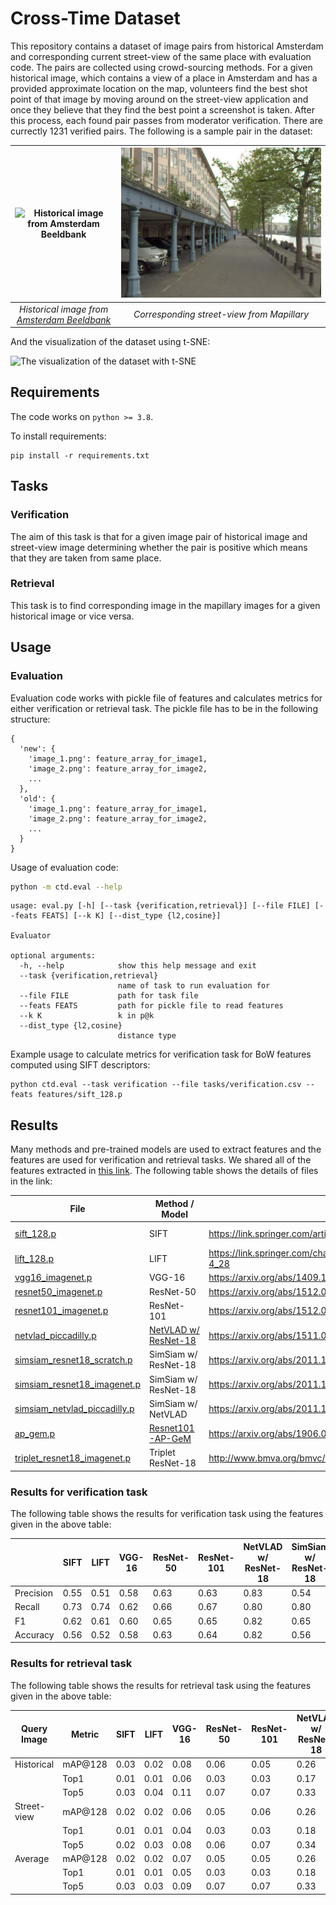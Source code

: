 # Cross-Time Dataset
This repository contains a dataset of image pairs from historical Amsterdam and corresponding current street-view of the same place with evaluation code. The pairs are collected using crowd-sourcing methods. For a given historical image, which contains a view of a place in Amsterdam and has a provided approximate location on the map, volunteers find the best shot point of that image by moving around on the street-view application and once they believe that they find the best point a screenshot is taken. After this process, each found pair passes from moderator verification. There are currectly 1231 verified pairs. The following is a sample pair in the dataset:

| ![Historical image from Amsterdam Beeldbank](http://images.memorix.nl/ams/thumb/widget640/816cac37-15a1-4740-607a-6795df87e0f5.jpg) | ![Corresponding street-view from Mapillary](.github/sample_mapillary.png) |
| :----------------------------------------------------------: | :----------------------------------------------------------: |
| *Historical image from [Amsterdam Beeldbank](https://archief.amsterdam/beeldbank)* |          *Corresponding street-view from Mapillary*          |

And the visualization of the dataset using t-SNE:

![The visualization of the dataset with t-SNE](.github/tsne.jpg)

## Requirements

The code works on `python >= 3.8`.

To install requirements:

```
pip install -r requirements.txt
```

## Tasks

### Verification

The aim of this task is that for a given image pair of historical image and street-view image determining whether the pair is positive which means that they are taken from same place.

### Retrieval

This task is to find corresponding image in the mapillary images for a given historical image or vice versa.

## Usage

### Evaluation

Evaluation code works with pickle file of features and calculates metrics for either verification or retrieval task. The pickle file has to be in the following structure:

```
{
  'new': {
    'image_1.png': feature_array_for_image1,
    'image_2.png': feature_array_for_image2,
    ...
  },
  'old': {
    'image_1.png': feature_array_for_image1,
    'image_2.png': feature_array_for_image2,
    ...
  }
}
```

Usage of evaluation code:

```bash
python -m ctd.eval --help
```

```
usage: eval.py [-h] [--task {verification,retrieval}] [--file FILE] [--feats FEATS] [--k K] [--dist_type {l2,cosine}]

Evaluator

optional arguments:
  -h, --help            show this help message and exit
  --task {verification,retrieval}
                        name of task to run evaluation for
  --file FILE           path for task file
  --feats FEATS         path for pickle file to read features
  --k K                 k in p@k
  --dist_type {l2,cosine}
                        distance type
```

Example usage to calculate metrics for verification task for BoW features computed using SIFT descriptors:

```
python ctd.eval --task verification --file tasks/verification.csv --feats features/sift_128.p 
```

## Results

Many methods and pre-trained models are used to extract features and the features are used for verification and retrieval tasks. We shared all of the features extracted in [this link](https://data.4tu.nl/account/articles/14572644). The following table shows the details of files in the link:

| File                                                         | Method / Model                                               | Paper                                                        | Codebase                                            |
| ------------------------------------------------------------ | ------------------------------------------------------------ | ------------------------------------------------------------ | --------------------------------------------------- |
| [sift_128.p](https://data.4tu.nl/ndownloader/files/27962772) | SIFT                                                         | https://link.springer.com/article/10.1023/B:VISI.0000029664.99615.94 | https://github.com/seyrankhademi/cross-time-dataset |
| [lift_128.p](https://data.4tu.nl/ndownloader/files/27962760) | LIFT                                                         | https://link.springer.com/chapter/10.1007%2F978-3-319-46466-4_28 | https://github.com/cvlab-epfl/tf-lift               |
| [vgg16_imagenet.p](https://data.4tu.nl/ndownloader/files/27962799) | VGG-16                                                       | https://arxiv.org/abs/1409.1556v4                            | https://github.com/pytorch/vision                   |
| [resnet50_imagenet.p](https://data.4tu.nl/ndownloader/files/27962766) | ResNet-50                                                    | https://arxiv.org/abs/1512.03385                             | https://github.com/pytorch/vision                   |
| [resnet101_imagenet.p](https://data.4tu.nl/ndownloader/files/27962769) | ResNet-101                                                   | https://arxiv.org/abs/1512.03385                             | https://github.com/pytorch/vision                   |
| [netvlad_piccadilly.p](https://data.4tu.nl/ndownloader/files/27962763) | [NetVLAD w/ ResNet-18](https://drive.google.com/open?id=17luTjZFCX639guSVy00OUtzfTQo4AMF2) | https://arxiv.org/abs/1511.07247                             | https://github.com/Nanne/pytorch-NetVlad            |
| [simsiam_resnet18_scratch.p](https://data.4tu.nl/ndownloader/files/27962790) | SimSiam w/ ResNet-18                                         | https://arxiv.org/abs/2011.10566                             | Self-reproduction (Code will be available)          |
| [simsiam_resnet18_imagenet.p](https://data.4tu.nl/ndownloader/files/27962784) | SimSiam w/ ResNet-18                                         | https://arxiv.org/abs/2011.10566                             | Self-reproduction (Code will be available)          |
| [simsiam_netvlad_piccadilly.p](https://data.4tu.nl/ndownloader/files/27962781) | SimSiam w/ NetVLAD                                           | https://arxiv.org/abs/2011.10566                             | Self-reproduction (Code will be available)          |
| [ap_gem.p](https://data.4tu.nl/ndownloader/files/27962757)   | [Resnet101-AP-GeM](https://drive.google.com/open?id=1UWJGDuHtzaQdFhSMojoYVQjmCXhIwVvy) | https://arxiv.org/abs/1906.07589                             | https://github.com/Nanne/pytorch-NetVlad            |
| [triplet_resnet18_imagenet.p](https://data.4tu.nl/ndownloader/files/27962793) | Triplet ResNet-18                                            | http://www.bmva.org/bmvc/2016/papers/paper119/index.html     | Self-reproduction (Code will be available)          |

### Results for verification task

The following table shows the results for verification task using the features given in the above table:

|           | SIFT | LIFT | VGG-16 | ResNet-50 | ResNet-101 | NetVLAD w/ ResNet-18 | SimSiam w/ ResNet-18 | SimSiam w/ ResNet-18 | SimSiam w/ NetVLAD | Resnet101-AP-GeM | Triplet ResNet-18 |
| --------- | ---- | ---- | ------ | --------- | ---------- | -------------------- | -------------------- | -------------------- | ------------------ | ---------------- | ----------------- |
| Precision | 0.55 | 0.51 | 0.58   | 0.63      | 0.63       | 0.83                 | 0.54                 | 0.52                 | 0.70               | 0.88             | 0.81              |
| Recall    | 0.73 | 0.74 | 0.62   | 0.66      | 0.67       | 0.80                 | 0.80                 | 0.71                 | 0.74               | 0.78             | 0.91              |
| F1        | 0.62 | 0.61 | 0.60   | 0.65      | 0.65       | 0.82                 | 0.65                 | 0.60                 | 0.72               | 0.83             | 0.86              |
| Accuracy  | 0.56 | 0.52 | 0.58   | 0.63      | 0.64       | 0.82                 | 0.56                 | 0.52                 | 0.71               | 0.84             | 0.85              |

### Results for retrieval task

The following table shows the results for retrieval task using the features given in the above table:

| Query Image | Metric  | SIFT | LIFT | VGG-16 | ResNet-50 | ResNet-101 | NetVLAD w/ ResNet-18 | SimSiam w/ ResNet-18 | SimSiam w/ ResNet-18 | SimSiam w/ NetVLAD | Resnet101-AP-GeM | Triplet ResNet-18 |
| ----------- | ------- | ---- | ---- | ------ | --------- | ---------- | -------------------- | -------------------- | -------------------- | ------------------ | ---------------- | ----------------- |
| Historical  | mAP@128 | 0.03 | 0.02 | 0.08   | 0.06      | 0.05       | 0.26                 | 0.03                 | 0.07                 | 0.29               | 0.35             | 0.40              |
|             | Top1    | 0.01 | 0.01 | 0.06   | 0.03      | 0.03       | 0.17                 | 0.01                 | 0.04                 | 0.21               | 0.24             | 0.28              |
|             | Top5    | 0.03 | 0.04 | 0.11   | 0.07      | 0.07       | 0.33                 | 0.03                 | 0.07                 | 0.36               | 0.48             | 0.51              |
| Street-view | mAP@128 | 0.02 | 0.02 | 0.06   | 0.05      | 0.06       | 0.26                 | 0.02                 | 0.07                 | 0.29               | 0.34             | 0.39              |
|             | Top1    | 0.01 | 0.01 | 0.04   | 0.03      | 0.03       | 0.18                 | 0.00                 | 0.03                 | 0.20               | 0.24             | 0.28              |
|             | Top5    | 0.02 | 0.03 | 0.08   | 0.06      | 0.07       | 0.34                 | 0.03                 | 0.09                 | 0.38               | 0.44             | 0.51              |
| Average     | mAP@128 | 0.02 | 0.02 | 0.07   | 0.05      | 0.05       | 0.26                 | 0.02                 | 0.07                 | 0.29               | 0.35             | 0.40              |
|             | Top1    | 0.01 | 0.01 | 0.05   | 0.03      | 0.03       | 0.18                 | 0.01                 | 0.04                 | 0.21               | 0.24             | 0.28              |
|             | Top5    | 0.03 | 0.03 | 0.09   | 0.07      | 0.07       | 0.33                 | 0.03                 | 0.08                 | 0.37               | 0.46             | 0.51              |

